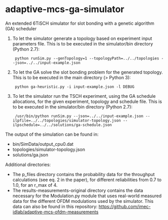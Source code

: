 # adaptive-mcs-ga-simulator
An extended 6TiSCH simulator for slot bonding with a genetic algorithm (GA) scheduler

1) To let the simulator generate a topology based on experiment input parameters file. This is to be executed in the simulator/bin directory (Python 2.7):

        python runSim.py --genTopology=1 --topologyPath=../../topologies --json=../../input-example.json
   
2) To let the GA solve the slot bonding problem for the generated topology. This is to be executed in the main directory (> Python 3):

        python ga-heuristic.py -i input-example.json -l DEBUG

3) To let the simulator run the TSCH experiment, using the GA schedule allocations, for the given experiment, topology and schedule file. This is to be executed in the simulator/bin directory (Python 2.7):

        /usr/bin/python runSim.py --json=../../input-example.json --ilpfile=../../topologies/simulator-topology.json --ilpschedule=../../solutions/ga-schedule.json

The output of the simulation can be found in:
- bin/SimData/output_cpu0.dat
- topologies/simulator-topology.json
- solutions/ga.json

Additional directories:
- The p_files directory contains the probability data for the throughput calculations (see eq. 2 in the paper), for different reliabilities from 0.7 to 1.0, for an r_max of 4.
- The results-measurements-original directory contains the data necessary for the Modulation.py module that uses real-world measured data for the different OFDM modulations used by the simulator. This data can also be found in this repository: https://github.com/imec-idlab/adaptive-mcs-ofdm-measurements
